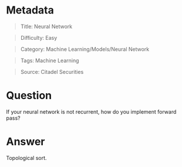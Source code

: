 # Metadata
> Title: Neural Network

> Difficulty: Easy

> Category: Machine Learning/Models/Neural Network

> Tags: Machine Learning

> Source: Citadel Securities

# Question
If your neural network is not recurrent, how do you implement forward pass?

# Answer
Topological sort.
